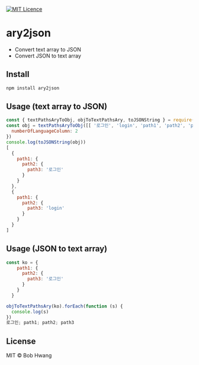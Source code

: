 
[![MIT Licence](https://badges.frapsoft.com/os/mit/mit.svg?v=103)](https://opensource.org/licenses/mit-license.php)

# ary2json

* Convert text array to JSON
* Convert JSON to text array

## Install

```sh
npm install ary2json
```

## Usage (text array to JSON)

```javascript
const { textPathsAryToObj, objToTextPathsAry, toJSONString } = require('./ary2json')
const obj = textPathsAryToObj([[ '로그인', 'login', 'path1', 'path2', 'path3' ]], {
  numberOfLanguageColumn: 2
})
console.log(toJSONString(obj))
[
  {
    path1: {
      path2: {
        path3: '로그인'
      }
    }
  },
  {
    path1: {
      path2: {
        path3: 'login'
      }
    }
  }
]
```

## Usage (JSON to text array)

```javascript
const ko = {
    path1: {
      path2: {
        path3: '로그인'
      }
    }
  }

objToTextPathsAry(ko).forEach(function (s) {
  console.log(s)
})
로그인; path1; path2; path3
```

## License

MIT © Bob Hwang
